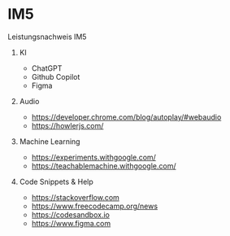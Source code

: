 # IM5
 Leistungsnachweis IM5

<!------- Sources  & code snippets ------->
<!------- Sources  & code snippets ------->
<!------- Sources  & code snippets ------->

1) KI 
    - ChatGPT 
    - Github Copilot 
    - Figma 
 
 2) Audio 
    - https://developer.chrome.com/blog/autoplay/#webaudio 
    - https://howlerjs.com/

 3) Machine Learning
    - https://experiments.withgoogle.com/
    - https://teachablemachine.withgoogle.com/

4) Code Snippets & Help 
    - https://stackoverflow.com
    - https://www.freecodecamp.org/news
    - https://codesandbox.io
    - https://www.figma.com

    

 
 
 

